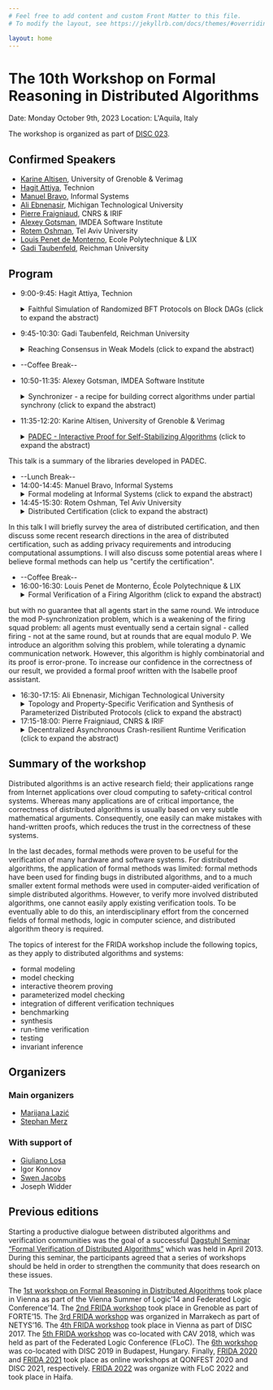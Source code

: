 ```yaml
---
# Feel free to add content and custom Front Matter to this file.
# To modify the layout, see https://jekyllrb.com/docs/themes/#overriding-theme-defaults

layout: home
---
```


# The 10th Workshop on Formal Reasoning in Distributed Algorithms

Date: Monday October 9th, 2023
Location: L'Aquila, Italy

The workshop is organized as part of [DISC 023](http://www.disc-conference.org).

## Confirmed Speakers

* [Karine Altisen](https://www-verimag.imag.fr/Karine-Altisen-102), University of Grenoble & Verimag
* [Hagit Attiya](https://hagit.net.technion.ac.il/), Technion
* [Manuel Bravo](https://angbrav.github.io/), Informal Systems
* [Ali Ebnenasir](https://www.mtu.edu/cs/department/people/faculty/ebnenasir/), Michigan Technological University
* [Pierre Fraigniaud](https://www.irif.fr/users/pierref/index), CNRS & IRIF
* [Alexey Gotsman](https://software.imdea.org/~gotsman/), IMDEA Software Institute
* [Rotem Oshman](https://www.cs.tau.ac.il/~roshman/), Tel Aviv University
* [Louis Penet de Monterno](https://www.lix.polytechnique.fr/member/443/view), Ecole Polytechnique & LIX
* [Gadi Taubenfeld](https://faculty.runi.ac.il/gadi/), Reichman University

<!--
## Attending via Zoom

For participants who cannot attend the workshop, in particular those affected by the situation in Israel, a [Zoom meeting](https://cnrs.zoom.us/j/93680383610?pwd=MkNhc0FFVzI3elVkSytrWFpYc2RxQT09) will be improvised as a degraded experience.

* Meeting ID: 936 8038 3610
* Passcode: 82DbPE
-->

## Program

* 9:00-9:45: Hagit Attiya, Technion
    <details>
    <summary>Faithful Simulation of Randomized BFT Protocols on Block DAGs (click to expand the abstract)</summary>
      <br>
      <p>
        Byzantine Fault-Tolerant (BFT) protocols that are based on Directed Acyclic Graphs (DAGs) are attractive due to their many advantages in asynchronous blockchain systems. Many DAG-based BFT protocols rely on randomization, since they are used for agreement and ordering of transaction, which cannot be achieved deterministically in asynchronous systems. Randomization is achieved either through local sources of randomness, or by employing shared objects that provide a common source of randomness, eg, common coins. This paper shows how to simulate DAG-based BFT protocols that use public coins and shared objects, like common coins. Our simulation is faithful in the sense that it precisely preserves the safety and liveness properties of the original BFT protocol, and in particular, their probability distribution.<br>

		Joint work with Constantin Enea and Shafik Nassar
      </p>
    </details>
* 9:45-10:30: Gadi Taubenfeld, Reichman University
    <details>
    <summary>Reaching Consensus in Weak Models (click to expand the abstract)</summary>
      <br>
      <p>
        I will present several results for the consensus and mutual exclusion problems in weak shared memory models (fully anonymous systems and contention-related crash failures) and discuss how formal methods can help us achieve such results.
      </p>
    </details>
* --Coffee Break--
* 10:50-11:35: Alexey Gotsman, IMDEA Software Institute
    <details>
    <summary>Synchronizer - a recipe for building correct algorithms under partial synchrony (click to expand the abstract)</summary>
      <br>
      <p>
        Due to the FLP impossibility result, consensus protocols usually guarantee liveness only when the network is synchronous, as formalized by the partial synchrony model. To this end, the protocols are structured into a sequence of views where a dedicated leader drives the protocol towards a decision. However, synchronizing processes in the same view is challenging and can be a source of subtle bugs. I will present a formal abstraction of a synchronizer, which encapsulates the required functionality and thereby simplifies the design of consensus protocols under partial synchrony and their proofs of correctness. Synchronizers can be used in settings with either crashes or Byzantine faults. In the talk I will illustrate their use by showing how to achieve consensus liveness in the presence of crash faults and intermittently connected channels - a setting often occurring in practical cloud deployments.
      </p>
    </details>
* 11:35-12:20: Karine Altisen, University of Grenoble & Verimag
    <details>
    <summary><a href="static/altisen.pdf">PADEC - Interactive Proof for Self-Stabilizing Algorithms</a> (click to expand the abstract)</summary>
      <br>
      <p>
        PADEC is a framework to build certified proofs of self-stabilizing algorithms using the Coq proof assistant. The framework includes the definition of the computational model, tools for time complexity and composition of algorithms, lemmas for common proof patterns and case studies. A constant purpose was to convince the designers that what we formally prove using PADEC is what they expect by using definitions that are (syntactically) as close as possible to their usual definitions.
      </p>
      <p>
This talk is a summary of the libraries developed in PADEC.
      </p>
    </details>
* --Lunch Break--
* 14:00-14:45: Manuel Bravo, Informal Systems
    <details>
    <summary>Formal modeling at Informal Systems (click to expand the abstract)</summary>
      <br>
      <p>
        In this talk, I will present how we use formal methods at Informal Systems. In particular, I will talk about formal modeling and Quint, a new specification language that combines the robust theoretical basis of the Temporal Logic of Actions (TLA) with state-of-the-art static analysis and development tooling. I will present several examples in which formal modeling proved to be useful in the software development process, and the challenges of using formal methods at Informal Systems.
      </p>
    </details>
* 14:45-15:30: Rotem Oshman, Tel Aviv University
    <details>
    <summary>Distributed Certification (click to expand the abstract)</summary>
      <br>
      <p>
        In distributed certification, our goal is to certify that a network has a certain desired property - e.g., the network is connected, or the internal states of its nodes encode a valid spanning tree of the network. To this end, we store a certificate at each node, and the nodes can then interact with one another in order to decide whether to accept or reject the certificates. Our goal is to minimize the length of the certificates, the number of rounds the nodes spend interacting with one another, and the amount of communication.
In this talk I will briefly survey the area of distributed certification, and then discuss some recent research directions in the area of distributed certification, such as  adding privacy requirements and introducing computational assumptions. I will also discuss some potential areas where I believe formal methods can help us "certify the certification".
      </p>
    </details>
* --Coffee Break--
* 16:00-16:30: Louis Penet de Monterno, École Polytechnique & LIX
    <details>
    <summary>Formal Verification of a Firing Algorithm (click to expand the abstract)</summary>
      <br>
      <p>
        We consider a distributed system that operates with synchronized rounds,
but with no guarantee that all agents start in the same round.
We introduce the mod P-synchronization problem, which is a weakening of the firing squad problem:
all agents must eventually send a certain signal - called firing - not at the same round, but at rounds that are equal modulo P.
We introduce an algorithm solving this problem, while tolerating a dynamic communication network.
However, this algorithm is highly combinatorial and its proof is error-prone.
To increase our confidence in the correctness of our result, we provided a formal proof written with the Isabelle proof assistant.
      </p>
    </details>
* 16:30-17:15: Ali Ebnenasir, Michigan Technological University
    <details>
    <summary>Topology and Property-Specific Verification and Synthesis of Parameterized Distributed Protocols (click to expand the abstract)</summary>
      <br>
      <p>
        Verification and Synthesis (V&S) of Parameterized Distributed Protocols (PDPs) are undecidable problems, in general. To get around this undecidability result, many methods focus on specific families of protocols and/or devise semi-algorithms for V&S of PDPs with an arbitrary topology and for general safety and liveness properties. Most of such methods create an abstract model and prove its correctness, which implies the correctness of the PDP. However, the construction of abstract models by itself is a tedious task, sometimes due to assuming that the topology of the PDP is arbitrary and the property of interest for verification could be anything. In this talk, I will present a novel topology and property-specific method for V&S of PDPs, where instead of building abstract models, we identify local characterization of global failures (e.g., deadlocks and livelocks) in the local state space of template processes. Ideally, if such local characterizations are necessary and sufficient (for the existence of global failures), then detecting them can be done locally. To mitigate the V&S problem further, we focus on identifying such local characterizations in PDPs with elementary topologies (e.g., ring, tree, mesh). I will also discuss the problem of correctness-preserving composition of PDPs with elementary topologies towards synthesizing more complicated topologies. Further, I will show how local characterizations of global deadlocks and livelocks can be useful in V&S of self-stabilizing PDPs.
      </p>
    </details>
* 17:15-18:00: Pierre Fraigniaud, CNRS & IRIF
    <details>
    <summary>Decentralized Asynchronous Crash-resilient Runtime Verification (click to expand the abstract)</summary>
      <br>
      <p>
        Runtime verification is a lightweight method for monitoring the formal specification of a system during its execution. It has recently been shown that a given state predicate can be monitored consistently by a set of crash-prone asynchronous distributed monitors observing the system, only if each monitor can emit verdicts taken from a large enough finite set. We revisit this impossibility result in the concrete context of linear-time logic (LTL) semantics for runtime verification, that is, when the correctness of the system is specified by an LTL formula on its execution traces. First, we show that monitors synthesized based on the 4-valued semantics of LTL (RV-LTL) may result in inconsistent distributed monitoring, even for some simple LTL formulas. More generally, given any LTL formula φ, we relate the number of different verdicts required by the monitors for consistently monitoring φ, with a specific structural characteristic of φ called its alternation number. Specifically, we show that, for every k≥0, there is an LTL formula φ with alternation number k that cannot be verified at runtime by distributed monitors emitting verdicts from a set of cardinality smaller than k+1. On the positive side, we define a family of logics, called distributed LTL (abbreviated as DLTL), parameterized by k≥0, which refines RV-LTL by incorporating 2k+4 truth values. Our main contribution is to show that, for every k≥0, every LTL formula φ with alternation number k can be consistently monitored by distributed monitors, each running an automaton based on a (k+4)-valued logic taken from the DLTL family.
      </p>
    </details>

## Summary of the workshop

Distributed algorithms is an active research field; their applications range
from Internet applications over cloud computing to safety-critical control
systems. Whereas many applications are of critical importance, the correctness
of distributed algorithms is usually based on very subtle mathematical
arguments. Consequently, one easily can make mistakes with hand-written proofs,
which reduces the trust in the correctness of these systems.

In the last decades, formal methods were proven to be useful for the
verification of many hardware and software systems. For distributed algorithms,
the application of formal methods was limited: formal methods have been used
for finding bugs in distributed algorithms, and to a much smaller extent formal
methods were used in computer-aided verification of simple distributed
algorithms. However, to verify more involved distributed algorithms, one cannot
easily apply existing verification tools. To be eventually able to do this, an
interdisciplinary effort from the concerned fields of formal methods, logic in
computer science, and distributed algorithm theory is required.

The topics of interest for the FRIDA workshop include the following topics, as
they apply to distributed algorithms and systems:

* formal modeling
* model checking
* interactive theorem proving
* parameterized model checking
* integration of different verification techniques
* benchmarking
* synthesis
* run-time verification
* testing
* invariant inference

## Organizers

### Main organizers
* [Marijana Lazić](https://www.cs.cit.tum.de/tcs/personen/marijana-lazic/#c26286)
* [Stephan Merz](https://members.loria.fr/Stephan.Merz/)

### With support of
* [Giuliano Losa](https://www.losa.fr/)
* Igor Konnov
* [Swen Jacobs](https://cispa.de/en/people/swen.jacobs)
* Joseph Widder

## Previous editions

Starting a productive dialogue between distributed algorithms and verification
communities was the goal of a successful [Dagstuhl Seminar “Formal Verification
of Distributed Algorithms”](https://www.dagstuhl.de/en/program/calendar/semhp/?semnr=13141)
which was held in April 2013. During this seminar,
the participants agreed that a series of workshops should be held in order to
strengthen the community that does research on these issues.

The [1st workshop on Formal Reasoning in Distributed
Algorithms](https://easychair.org/smart-program/VSL2014/FRIDA-index.html) took
place in Vienna as part of the Vienna Summer of Logic’14 and Federated Logic
Conference’14. The [2nd FRIDA
workshop](http://discotec2015.inria.fr/workshops/frida-2015/) took place in
Grenoble as part of FORTE’15. The [3rd FRIDA
workshop](https://forsyte.at/events/frida2016/) was organized in Marrakech as
part of NETYS’16. The [4th FRIDA
workshop](https://forsyte.at/events/frida2017/) took place in Vienna as part of
DISC 2017. The [5th FRIDA workshop](https://forsyte.at/events/frida2018/) was
co-located with CAV 2018, which was held as part of the Federated Logic
Conference (FLoC). The [6th
workshop](https://team.inria.fr/veridis/events/frida2019/) was co-located with
DISC 2019 in Budapest, Hungary. Finally, [FRIDA 2020](https://frida2020.galois.com/) and [FRIDA 2021](https://frida-2021.github.io) took place as online workshops at QONFEST 2020 and DISC 2021, respectively.
[FRIDA 2022](https://frida-2022.github.io) was organize with FLoC 2022 and took place in Haifa.
